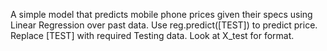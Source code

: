 A simple model that predicts mobile phone prices given their specs using Linear Regression over past data. 
Use reg.predict([TEST]) to predict price. Replace [TEST] with required Testing data. Look at X_test for format.
